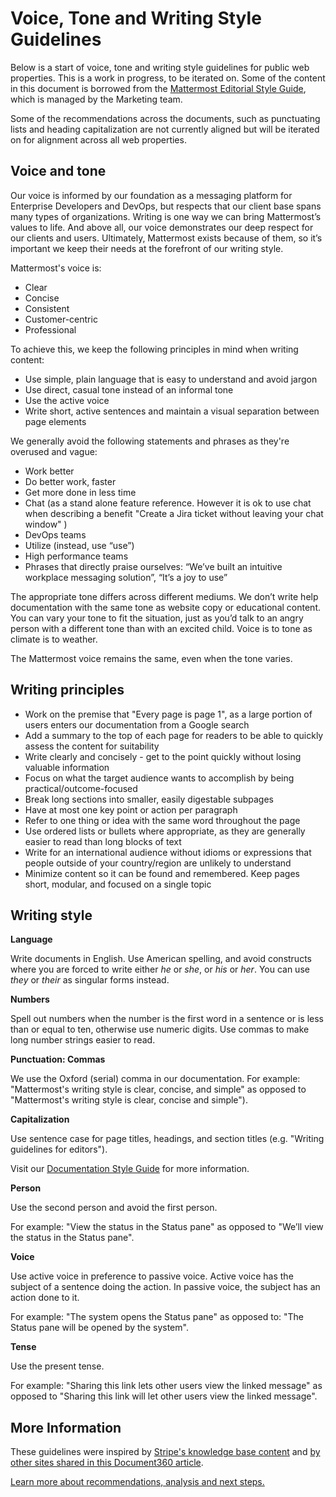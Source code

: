 # Voice, Tone and Writing Style Guidelines

Below is a start of voice, tone and writing style guidelines for public web properties. This is a work in progress, to be iterated on. Some of the content in this document is borrowed from the [Mattermost Editorial Style Guide](https://docs.google.com/document/d/1XWjtWdF77qKdxDso_-aC_S1c3E0ohOoxCRL_PIf3pco/edit#), which is managed by the Marketing team.

Some of the recommendations across the documents, such as punctuating lists and heading capitalization are not currently aligned but will be iterated on for alignment across all web properties.

## Voice and tone

Our voice is informed by our foundation as a messaging platform for Enterprise Developers and DevOps, but respects that our client base spans many types of organizations. Writing is one way we can bring Mattermost’s values to life. And above all, our voice demonstrates our deep respect for our clients and users. Ultimately, Mattermost exists because of them, so it’s important we keep their needs at the forefront of our writing style.

Mattermost's voice is:

* Clear
* Concise
* Consistent
* Customer-centric
* Professional

To achieve this, we keep the following principles in mind when writing content:

* Use simple, plain language that is easy to understand and avoid jargon
* Use direct, casual tone instead of an informal tone
* Use the active voice
* Write short, active sentences and maintain a visual separation between page elements

We generally avoid the following statements and phrases as they're overused and vague:

* Work better
* Do better work, faster
* Get more done in less time
* Chat \(as a stand alone feature reference. However it is ok to use chat when describing a benefit "Create a Jira ticket without leaving your chat window" \)
* DevOps teams
* Utilize \(instead, use “use”\)
* High performance teams
* Phrases that directly praise ourselves: “We’ve built an intuitive workplace messaging solution”, “It’s a joy to use”

The appropriate tone differs across different mediums. We don’t write help documentation with the same tone as website copy or educational content. You can vary your tone to fit the situation, just as you’d talk to an angry person with a different tone than with an excited child. Voice is to tone as climate is to weather.

The Mattermost voice remains the same, even when the tone varies.

## Writing principles

* Work on the premise that "Every page is page 1", as a large portion of users enters our documentation from a Google search
* Add a summary to the top of each page for readers to be able to quickly assess the content for suitability
* Write clearly and concisely - get to the point quickly without losing valuable information
* Focus on what the target audience wants to accomplish by being practical/outcome-focused
* Break long sections into smaller, easily digestable subpages
* Have at most one key point or action per paragraph
* Refer to one thing or idea with the same word throughout the page
* Use ordered lists or bullets where appropriate, as they are generally easier to read than long blocks of text
* Write for an international audience without idioms or expressions that people outside of your country/region are unlikely to understand
* Minimize content so it can be found and remembered. Keep pages short, modular, and focused on a single topic

## Writing style

**Language**

Write documents in English. Use American spelling, and avoid constructs where you are forced to write either _he_ or _she_, or _his_ or _her_. You can use _they_ or _their_ as singular forms instead.

**Numbers**

Spell out numbers when the number is the first word in a sentence or is less than or equal to ten, otherwise use numeric digits. Use commas to make long number strings easier to read.

**Punctuation: Commas**

We use the Oxford \(serial\) comma in our documentation. For example: "Mattermost's writing style is clear, concise, and simple" as opposed to "Mattermost's writing style is clear, concise and simple"\).

**Capitalization**

Use sentence case for page titles, headings, and section titles \(e.g. "Writing guidelines for editors"\).

Visit our [Documentation Style Guide](https://handbook.mattermost.com/operations/operations/publishing/publishing-guidelines/voice-tone-and-writing-style-guidelines/documentation-style-guide) for more information.

**Person**

Use the second person and avoid the first person.

For example: "View the status in the Status pane" as opposed to "We’ll view the status in the Status pane".

**Voice**

Use active voice in preference to passive voice. Active voice has the subject of a sentence doing the action. In passive voice, the subject has an action done to it.

For example: "The system opens the Status pane" as opposed to: "The Status pane will be opened by the system".

**Tense**

Use the present tense.

For example: "Sharing this link lets other users view the linked message" as opposed to "Sharing this link will let other users view the linked message".

## More Information

These guidelines were inspired by [Stripe's knowledge base content](https://document360.io/blog/tear-down-of-stripe-knowledge-base/) and [by other sites shared in this Document360 article](https://document360.io/blog/10-knowledge-base-software-best-practice-examples/).

[Learn more about recommendations, analysis and next steps.](https://docs.google.com/document/d/1LNAgmKKtmRN1T7UCvOgcUbGiFfk8UXqcmCgF80-sVyQ)

